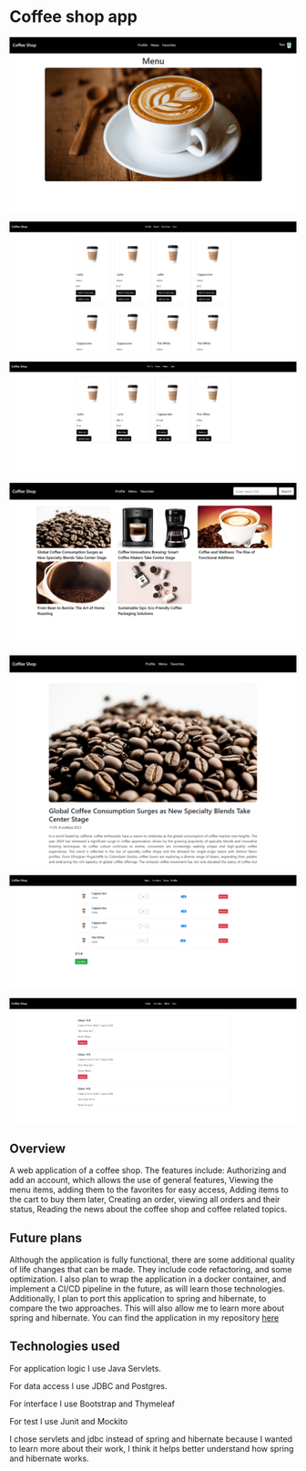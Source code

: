 # Coffee shop app

![Header home page image](./img/home-page.png)

![Header menu page image](./img/menu-page.png)

![Header favorites page image](./img/favorites-page.png)

![Header news page image](./img/news-page.png)

![Header piece of news page image](./img/piece-of-news-page.png)

![Header cart page image](./img/cart-page.png)

![Header orders page image](./img/orders-page.png)


## Overview

A web application of a coffee shop. The features include: 
Authorizing and add an account, which allows the use of general features,
Viewing the menu items, adding them to the favorites for easy access,
Adding items to the cart to buy them later,
Creating an order, viewing all orders and their status,
Reading the news about the coffee shop and coffee related topics.

## Future plans

Although the application is fully functional, 
there are some additional quality of life changes
that can be made. They include code refactoring, and some optimization.
I also plan to wrap the application in a docker container,
and implement a CI/CD pipeline in the future, 
as will learn those technologies.
Additionally, I plan to port this application to spring and hibernate,
to compare the two approaches. 
This will also allow me to learn more about spring and hibernate.
You can find the application in my repository [here](https://github.com/Shimady563/coffee-shop-app-spring)

## Technologies used

For application logic I use Java Servlets.

For data access I use JDBC and Postgres.

For interface I use Bootstrap and Thymeleaf

For test I use Junit and Mockito

I chose servlets and jdbc instead of spring and hibernate
because I wanted to learn more about their work, I think
it helps better understand how spring and hibernate works.
